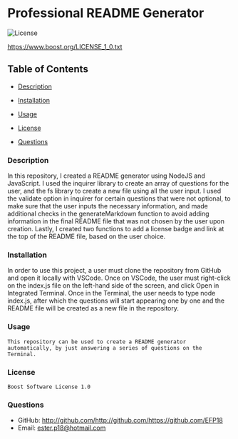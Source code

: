 # Professional README Generator
  ![License](https://img.shields.io/badge/License-Boost_1.0-lightblue.svg)

  https://www.boost.org/LICENSE_1_0.txt


  ## Table of Contents

  * [Description](#description)
  * [Installation](#installation)
  * [Usage](#usage)
    
  * [License](#license)
    
  
  
  * [Questions](#questions)


  ### Description
  In this repository, I created a README generator using NodeJS and JavaScript. I used the inquirer library to create an array of questions for the user, and the fs library to create a new file using all the user input. I used the validate option in inquirer for certain questions that were not optional, to make sure that the user inputs the necessary information, and made additional checks in the generateMarkdown function to avoid adding information in the final README file that was not chosen by the user upon creation. Lastly, I created two functions to add a license badge and link at the top of the README file, based on the user choice. 

  ### Installation
  In order to use this project, a user must clone the repository from GitHub and open it locally with VSCode. Once on VSCode, the user must right-click on the index.js file on the left-hand side of the screen, and click Open in Integrated Terminal. Once in the Terminal, the user needs to type node index.js, after which the questions will start appearing one by one and the README file will be created as a new file in the repository. 

  ### Usage
    This repository can be used to create a README generator automatically, by just answering a series of questions on the Terminal. 

  ### License
    Boost Software License 1.0

  

  

  ### Questions
  * GitHub: http://github.com/http://github.com/https://github.com/EFP18
  * Email: ester.p18@hotmail.com
  